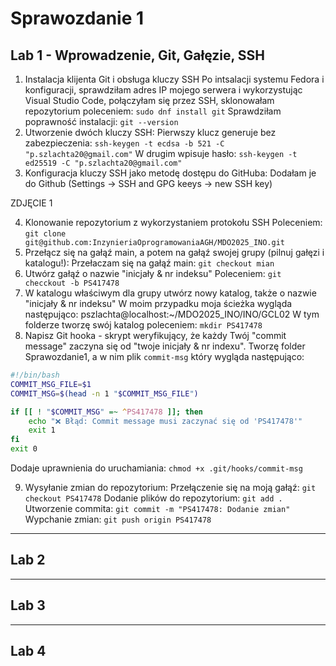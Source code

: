 # Sprawozdanie 1 
## Lab 1 - Wprowadzenie, Git, Gałęzie, SSH
1. Instalacja klijenta Git i obsługa kluczy SSH
Po intsalacji systemu Fedora i konfiguracji, sprawdziłam adres IP mojego serwera i wykorzystując Visual Studio Code, połączyłam się przez SSH, sklonowałam repozytorium poleceniem:
`sudo dnf install git`
Sprawdziłam poprawność instalacji:
`git --version`
2. Utworzenie dwóch kluczy SSH:
Pierwszy klucz generuje bez zabezpieczenia:
`ssh-keygen -t ecdsa -b 521 -C "p.szlachta20@gmail.com"`
W drugim wpisuje hasło:
`ssh-keygen -t ed25519 -C "p.szlachta20@gmail.com"`
3. Konfiguracja kluczy SSH jako metodę dostępu do GitHuba:
Dodałam je do Github (Settings -> SSH and GPG keeys -> new SSH key)

ZDJĘCIE 1

4. Klonowanie repozytorium z wykorzystaniem protokołu SSH
Poleceniem:
`git clone git@github.com:InzynieriaOprogramowaniaAGH/MDO2025_INO.git`
5. Przełącz się na gałąź main, a potem na gałąź swojej grupy (pilnuj gałęzi i katalogu!):
Przełaczam się na gałąź main:
`git checkout mian`
6. Utwórz gałąź o nazwie "inicjały & nr indeksu" 
Poleceniem:
`git checckout -b PS417478`
7. W katalogu właściwym dla grupy utwórz nowy katalog, także o nazwie "inicjały & nr indeksu"
W moim przypadku moja ścieżka wygląda następująco: pszlachta@localhost:~/MDO2025_INO/INO/GCL02
W tym folderze tworzę swój katalog poleceniem:
`mkdir PS417478`
8. Napisz Git hooka - skrypt weryfikujący, że każdy Twój "commit message" zaczyna się od "twoje inicjały & nr indexu".
Tworzę folder Sprawozdanie1, a w nim plik `commit-msg` który wygląda następująco:
```bash
#!/bin/bash
COMMIT_MSG_FILE=$1
COMMIT_MSG=$(head -n 1 "$COMMIT_MSG_FILE")

if [[ ! "$COMMIT_MSG" =~ ^PS417478 ]]; then
    echo "❌ Błąd: Commit message musi zaczynać się od 'PS417478'"
    exit 1
fi
exit 0
```
Dodaje uprawnienia do uruchamiania:
`chmod +x .git/hooks/commit-msg`

9. Wysyłanie zmian do repozytorium:
Przełączenie się na moją gałąź:
`git checkout PS417478`
Dodanie plików do repozytorium:
`git add .`
Utworzenie commita:
`git commit -m "PS417478: Dodanie zmian"`
Wypchanie zmian:
`git push origin PS417478`

---
## Lab 2


--- 
## Lab 3


--- 
## Lab 4

